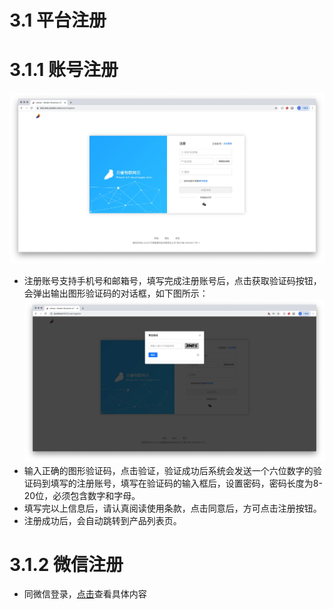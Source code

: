 # 3.1 平台注册
# 3.1.1 账号注册
![avatar](../.vuepress/public/images/register.jpg)
* 注册账号支持手机号和邮箱号，填写完成注册账号后，点击获取验证码按钮，会弹出输出图形验证码的对话框，如下图所示：
![avatar](../.vuepress/public/images/captcha.jpg)
* 输入正确的图形验证码，点击验证，验证成功后系统会发送一个六位数字的验证码到填写的注册账号，填写在验证码的输入框后，设置密码，密码长度为8-20位，必须包含数字和字母。
* 填写完以上信息后，请认真阅读使用条款，点击同意后，方可点击注册按钮。
* 注册成功后，会自动跳转到产品列表页。
# 3.1.2 微信注册
* 同微信登录，[点击](/login/login.html "用户登录")查看具体内容
